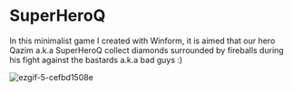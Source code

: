 # SuperHeroQ
In this minimalist game I created with Winform, it is aimed that our hero Qazim a.k.a SuperHeroQ collect diamonds surrounded by fireballs during his fight against the bastards a.k.a bad guys :)

![ezgif-5-cefbd1508e](https://user-images.githubusercontent.com/102914036/161546462-394d6141-0821-46a2-9f5f-b7797ff9f489.gif)
